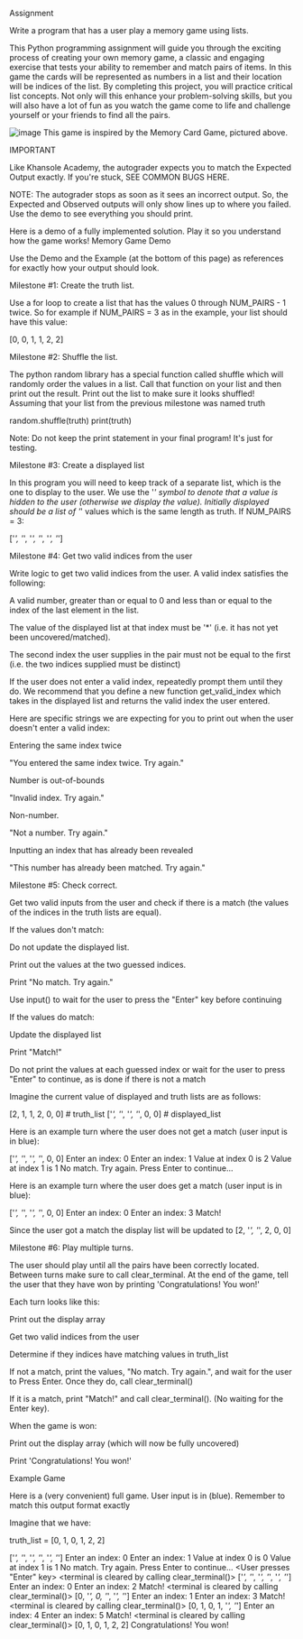 Assignment

Write a program that has a user play a memory game using lists.

This Python programming assignment will guide you through the exciting process of creating your own memory game, 
a classic and engaging exercise that tests your ability to remember and match pairs of items. 
In this game the cards will be represented as numbers in a list and their location will be indices of the list. 
By completing this project, you will practice critical list concepts. 
Not only will this enhance your problem-solving skills, 
but you will also have a lot of fun as you watch the game come to life and challenge yourself or your friends to find all the pairs.

![image](https://github.com/user-attachments/assets/e7b56104-10aa-4bf0-8e93-9f73855916d4)
This game is inspired by the Memory Card Game, pictured above.

IMPORTANT

Like Khansole Academy, the autograder expects you to match the Expected Output exactly. 
If you're stuck, SEE COMMON BUGS HERE.

NOTE: The autograder stops as soon as it sees an incorrect output. 
So, the Expected and Observed outputs will only show lines up to where you failed. 
Use the demo to see everything you should print.

Here is a demo of a fully implemented solution. Play it so you understand how the game works! Memory Game Demo 

Use the Demo and the Example (at the bottom of this page) as references for exactly how your output should look.

Milestone #1: Create the truth list.

Use a for loop to create a list that has the values  0  through  NUM_PAIRS - 1  twice. 
So for example if  NUM_PAIRS = 3 as in the example, your list should have this value:

[0, 0, 1, 1, 2, 2]

Milestone #2: Shuffle the list. 

The python random library has a special function called shuffle which will randomly order the values in a list. 
Call that function on your list and then print out the result. 
Print out the list to make sure it looks shuffled! 
Assuming that your list from the previous milestone was named truth

random.shuffle(truth)
print(truth)

Note: Do not keep the print statement in your final program! It's just for testing.

Milestone #3: Create a displayed list

In this program you will need to keep track of a separate list, which is the one to display to the user. 
We use the '*' symbol to denote that a value is hidden to the user (otherwise we display the value). 
Initially displayed should be a list of '*' values which is the same length as truth. If  NUM_PAIRS = 3:

['*', '*', '*', '*', '*', '*']

Milestone #4: Get two valid indices from the user

Write logic to get two valid indices from the user. A valid index satisfies the following:

A valid number, greater than or equal to 0 and less than or equal to the index of the last element in the list.

The value of the displayed list at that index must be '*' (i.e. it has not yet been uncovered/matched).

The second index the user supplies in the pair must not be equal to the first (i.e. the two indices supplied must be distinct)

If the user does not enter a valid index, repeatedly prompt them until they do. 
We recommend that you define a new function get_valid_index which takes in the displayed list and returns the valid index the user entered.

Here are specific strings we are expecting for you to print out when the user doesn't enter a valid index:

Entering the same index twice

"You entered the same index twice. Try again."

Number is out-of-bounds

"Invalid index. Try again."

Non-number.

"Not a number. Try again."

Inputting an index that has already been revealed

"This number has already been matched. Try again."

Milestone #5: Check correct.

Get two valid inputs from the user and check if there is a match (the values of the indices in the truth lists are equal).

If the values don't match:

Do not update the displayed list. 

Print out the values at the two guessed indices.

Print "No match. Try again."

Use input() to wait for the user to press the "Enter" key before continuing

If the values do match:

Update the displayed list

Print "Match!"

Do not print the values at each guessed index or wait for the user to press "Enter" to continue, as is done if there is not a match

Imagine the current value of displayed and truth lists are as follows:

[2, 1, 1, 2, 0, 0] # truth_list
['*', '*', '*', '*', 0, 0] # displayed_list

Here is an example turn where the user does not get a match (user input is in blue):

['*', '*', '*', '*', 0, 0]
Enter an index: 0
Enter an index: 1
Value at index 0 is 2
Value at index 1 is 1
No match. Try again. 
Press Enter to continue... 

Here is an example turn where the user does get a match (user input is in blue):

['*', '*', '*', '*', 0, 0]
Enter an index: 0
Enter an index: 3
Match!

Since the user got a match the display list will be updated to [2, '*', '*', 2, 0, 0]

Milestone #6: Play multiple turns.

The user should play until all the pairs have been correctly located. Between turns make sure to call clear_terminal. 
At the end of the game, tell the user that they have won by printing 'Congratulations! You won!'

Each turn looks like this:

Print out the display array

Get two valid indices from the user

Determine if they indices have matching values in truth_list

If not a match, print the values, "No match. Try again.", and wait for the user to Press Enter. Once they do, call clear_terminal()

If it is a match, print "Match!" and call clear_terminal(). (No waiting for the Enter key).

When the game is won:

Print out the display array (which will now be fully uncovered)

Print 'Congratulations! You won!'

Example Game

Here is a (very convenient) full game. User input is in (blue). Remember to match this output format exactly

Imagine that we have:

truth_list = [0, 1, 0, 1, 2, 2]

['*', '*', '*', '*', '*', '*']
Enter an index: 0
Enter an index: 1
Value at index 0 is 0
Value at index 1 is 1
No match. Try again. 
Press Enter to continue... <User presses "Enter" key>
<terminal is cleared by calling clear_terminal()>
['*', '*', '*', '*', '*', '*']
Enter an index: 0
Enter an index: 2
Match!
<terminal is cleared by calling clear_terminal()>
[0, '*', 0, '*', '*', '*']
Enter an index: 1
Enter an index: 3
Match!
<terminal is cleared by calling clear_terminal()>
[0, 1, 0, 1, '*', '*']
Enter an index: 4
Enter an index: 5
Match!
<terminal is cleared by calling clear_terminal()>
[0, 1, 0, 1, 2, 2]
Congratulations! You won!
